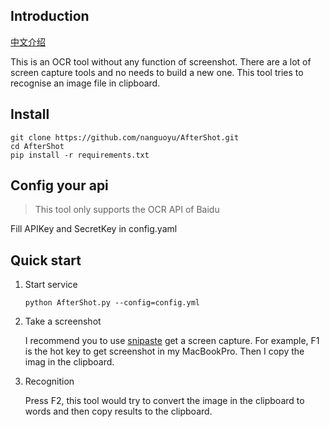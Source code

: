 ## Introduction

[中文介绍](./README_CN.md)

This is an OCR tool without any function of screenshot. There are
a lot of screen capture tools and no needs to build a new one. 
This tool tries to recognise an image file in clipboard.

## Install

```Shell 
git clone https://github.com/nanguoyu/AfterShot.git
cd AfterShot
pip install -r requirements.txt
```

## Config your api

> This tool only supports the OCR API of Baidu

Fill APIKey and SecretKey in  config.yaml 

## Quick start
 
1. Start service

    ``` 
    python AfterShot.py --config=config.yml
    ``` 

2. Take a screenshot 
 
    I recommend you to use [snipaste](https://zh.snipaste.com/) get a screen capture. For example, F1 is the hot key to
    get screenshot in my MacBookPro. Then I copy the imag in the clipboard.
    
3. Recognition
    
    Press F2, this tool would try to convert the image in the clipboard to words and then copy results to the clipboard.
    
 

